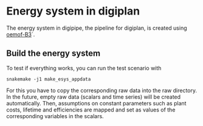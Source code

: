 # Energy system in digiplan

The energy system in digipipe, the pipeline for digiplan, is created using
[oemof-B3](https://github.com/rl-institut/oemof-B3)`.
 
## Build the energy system

To test if everything works, you can run the test scenario with 

```
snakemake -j1 make_esys_appdata
```
For this you have to copy the corresponding raw data into the raw directory.
In the future, empty raw data (scalars and time series) will be created
automatically. Then, assumptions on constant parameters such as plant costs,
lifetime and efficiencies are mapped and set as values of the corresponding
variables in the scalars.